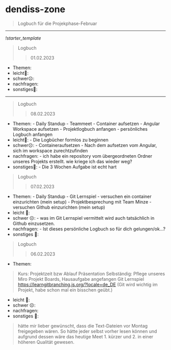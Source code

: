 # dendiss-zone
> Logbuch für die Projekphase-Februar

---
*!starter_template*
> Logbuch 
>> 01.02.2023
- Themen:
- leicht🙂:
- schwer☹️:
- nachfragen:
- sonstiges🤷:
---
> Logbuch 
>> 08.02.2023
- Themen:       - Daily Standup
                - Teammeet
                - Container aufsetzen
                - Angular Workspace aufsetzen
                - Projektlogbuch anfangen
                - persönliches Logbuch anfangen
- leicht🙂:       - Die Logbücher formlos zu beginnen       
- schwer☹️:       - Containeraufsetzen
                - Nach dem aufsetzen vom Angular, sich im workspace zurechtzufinden
- nachfragen:     - ich habe ein repository vom übergeordneten Ordner unseres Projekts erstellt.
                  wie kriege ich das wieder weg?
- sonstiges🤷:    - Die 3 Wochen Aufgabe ist echt hart

> Logbuch
>> 07.02.2023
- Themen:         - Daily Standup
                - Git Lernspiel
                - versuchen ein container einzurichten (mein setup)
                - Projektbesprechung mit Team Minze
                - versuchen Github einzurichten (mein setup)
- leicht 🙂:	
- schwer ☹️:      - was im Git Lernspiel vermittelt wird auch tatsächlich in Github einzusetzen.
- nachfragen:     - Ist dieses persönliche Logbuch so für dich gelungen/ok…?
- sonstiges 🤷:

> Logbuch 
>> 06.02.2023
- Themen:
> Kurs: Projektzeit bzw Ablauf Präsentation
> Selbständig: Pflege unseres Miro Projekt Boards,
> Hausaufgabe angefangen
> Git Lernspiel https://learngitbranching.js.org/?locale=de_DE (Git wird wichtig im Projekt, habe schon mal ein bisschen geübt.)
- leicht 🙂:	
- schwer ☹️:	
- nachfragen:	
- sonstiges 🤷:
> hätte mir lieber gewünscht, dass die Text-Dateien vor Montag freigegeben wären. So hätte jeder selbst vorher lesen können und aufgrund dessen wäre das heutige Meet 1. kürzer und 2. in einer höheren Qualität gewesen.
